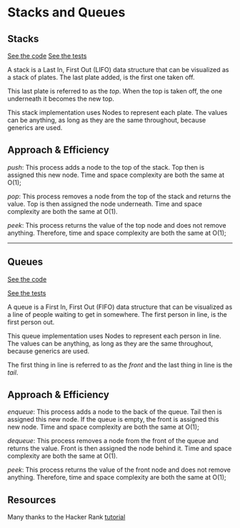 # Stacks and Queues

## Stacks
[See the code](src/main/java/stacksandqueues/Stack.java)
[See the tests](src/main/java/stacksandqueues/StackTest.java)

A stack is a Last In, First Out (LIFO) data structure that can be visualized as a stack of plates. The last plate added, is the first one taken off.

This last plate is referred to as the _top_.  When the top is taken off, the one underneath it becomes the new top.

This stack implementation uses Nodes to represent each plate.  The values can be anything, as long as they are the same throughout, because generics are used.

## Approach & Efficiency
_push_: This process adds a node to the top of the stack.  Top then is assigned this new node. Time and space complexity are both the same at O(1);

_pop_: This process removes a node from the top of the stack and returns the value.  Top is then assigned the node underneath.  Time and space complexity are both the same at O(1).

_peek_: This process returns the value of the top node and does not remove anything.  Therefore, time and space complexity are both the same at O(1);

---
## Queues
[See the code](src/main/java/stacksandqueues/Queue.java)

[See the tests](src/main/java/stacksandqueues/QueueTest.java)

A queue is a First In, First Out (FIFO) data structure that can be visualized as a line of people waiting to get in somewhere. The first person in line, is the first person out.

This queue implementation uses Nodes to represent each person in line.  The values can be anything, as long as they are the same throughout, because generics are used.

The first thing in line is referred to as the _front_ and the last thing in line is the _tail_.

## Approach & Efficiency
_enqueue_: This process adds a node to the back of the queue.  Tail then is assigned this new node. If the queue is empty, the front is assigned this new node.  Time and space complexity are both the same at O(1);

_dequeue_: This process removes a node from the front of the queue and returns the value.  Front is then assigned the node behind it.  Time and space complexity are both the same at O(1).

_peek_: This process returns the value of the front node and does not remove anything.  Therefore, time and space complexity are both the same at O(1);

## Resources
Many thanks to the Hacker Rank [tutorial](https://www.youtube.com/watch?v=wjI1WNcIntg)